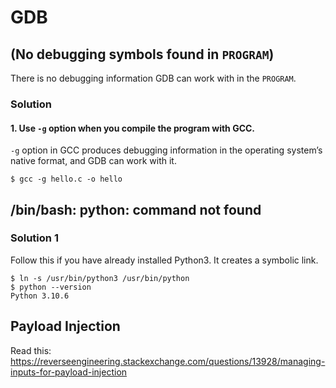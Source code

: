 # GDB
## (No debugging symbols found in `PROGRAM`)
There is no debugging information GDB can work with in the `PROGRAM`.
### Solution
#### 1. Use `-g` option when you compile the program with GCC.
`-g` option in GCC produces debugging information in the operating system’s native format, and GDB can work with it.

    $ gcc -g hello.c -o hello

## /bin/bash: python: command not found
### Solution 1
Follow this if you have already installed Python3. It creates a symbolic link.

    $ ln -s /usr/bin/python3 /usr/bin/python
    $ python --version
    Python 3.10.6

## Payload Injection
Read this: https://reverseengineering.stackexchange.com/questions/13928/managing-inputs-for-payload-injection
